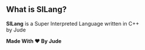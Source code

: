 ## What is SILang?
**SILang** is a Super Interpreted Language written in C++ <br>
by Jude

**Made With ♥ By Jude**